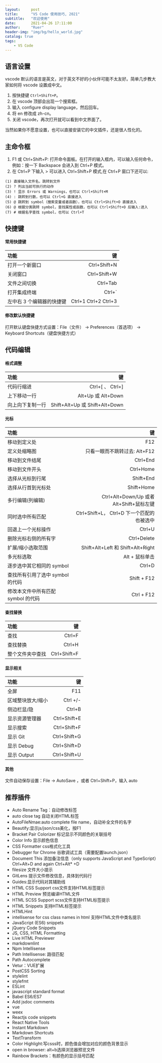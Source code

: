 ```yaml
---
layout:     post
title:      "VS Code 使用技巧, 2021"
subtitle:   "欢迎使用"
date:       2021-04-26 17:11:00
author:     "Ruer"
header-img: "img/bg/hello_world.jpg"
catalog: true
tags:
    - VS Code
---
```


## 语言设置

vscode 默认的语言是英文，对于英文不好的小伙伴可能不太友好。简单几步教大家如何将 vscode 设置成中文。

1. 按快捷键 `Ctrl+Shift+P`。
2. 在 vscode 顶部会出现一个搜索框。
3. 输入 configure display language，然后回车。
4. 将 en 修改成 zh-cn。
5. 关闭 vscode，再次打开就可以看到中文界面了。

当然如果你不愿意设置，也可以直接安装它的中文插件，还是很人性化的。

## 主命令框

1. F1 或 Ctrl+Shift+P: 打开命令面板。在打开的输入框内，可以输入任何命令，例如：按一下 Backspace 会进入到 Ctrl+P 模式。
2. 在 Ctrl+P 下输入 > 可以进入 Ctrl+Shift+P 模式,在 Ctrl+P 窗口下还可以:
```
(1) 直接输入文件名，跳转到文件
(2) ? 列出当前可执行的动作
(3) ! 显示 Errors 或 Warnings，也可以 Ctrl+Shift+M
(4) : 跳转到行数，也可以 Ctrl+G 直接进入
(5) @ 跳转到 symbol（搜索变量或者函数），也可以 Ctrl+Shift+O 直接进入
(6) @ 根据分类跳转 symbol，查找属性或函数，也可以 Ctrl+Shift+O 后输入:进入
(7) # 根据名字查找 symbol，也可以 Ctrl+T 
```

## 快捷键

#### 常用快捷键

| 功能 | 键 |
| :-- | --: |
| 打开一个新窗口 | Ctrl+Shift+N |
| 关闭窗口 | Ctrl+Shift+W |
| 文件之间切换 | Ctrl+Tab |
| 打开集成终端 | Ctrl+` |
| 左中右 3 个编辑器的快捷键 | Ctrl+1 Ctrl+2 Ctrl+3 |

#### 修改默认快捷键

打开默认键盘快捷方式设置：File（文件） -> Preferences（首选项） -> Keyboard Shortcuts（键盘快捷方式）

## 代码编辑

#### 格式调整

| 功能 | 键 |
| :-- | --: |
| 代码行缩进 | Ctrl+[ 、 Ctrl+] |
| 上下移动一行 | Alt+Up 或 Alt+Down |
| 向上向下复制一行 | Shift+Alt+Up 或 Shift+Alt+Down |

#### 光标

| 功能 | 键 |
| :-- | --: |
| 移动到定义处 | F12 |
| 定义处缩略图 | 只看一眼而不跳转过去: Alt+F12 |
| 移动到文件结尾 | Ctrl+End |
| 移动到文件开头 | Ctrl+Home |
| 选择从光标到行尾 | Shift+End |
| 选择从行首到光标处 | Shift+Home |
| 多行编辑(列编辑) | Ctrl+Alt+Down/Up 或者 Alt+Shift+鼠标左键 |
| 同时选中所有匹配 | Ctrl+Shift+L， Ctrl+D 下一个匹配的也被选中 |
| 回退上一个光标操作 | Ctrl+U |
| 删除光标右侧的所有字 | Ctrl+Delete |
| 扩展/缩小选取范围 | Shift+Alt+Left 和 Shift+Alt+Right |
| 多光标选取 | Alt + 鼠标单击 |
| 逐步选中其它相同的 symbol | Ctrl+D |
| 查找所有引用了选中 symbol 的代码 | Shift + F12 |
| 修改本文件中所有匹配 symbol 的代码 | Ctrl + F12 |

#### 查找替换

| 功能 | 键 |
| :-- | --: |
| 查找 | Ctrl+F |
| 查找替换 | Ctrl+H |
| 整个文件夹中查找 | Ctrl+Shift+F |

#### 显示相关

| 功能 | 键 |
| :-- | --: |
| 全屏 | F11 |
| 区域整块放大/缩小 | Ctrl +/- |
| 侧边栏显/隐 | Ctrl+B |
| 显示资源管理器 | Ctrl+Shift+E |
| 显示搜索 | Ctrl+Shift+F |
| 显示 Git | Ctrl+Shift+G |
| 显示 Debug | Ctrl+Shift+D |
| 显示 Output | Ctrl+Shift+U |

#### 其他

文件自动保存设置：File -> AutoSave ，或者 Ctrl+Shift+P，输入 auto

## 推荐插件
* Auto Rename Tag：自动修改标签
* auto close tag 自动关闭HTML标签
* AutoFileNmae:auto complete file name，自动补全文件的名字
* Beautify:显示js/json/css美化，按F1
* Bracket Pair Colorizer 标记显示不同颜色的关联括号
* Color Info 显示颜色信息
* CSS Formatter css格式化工具
* Debugger for Chrome 谷歌调试工具（需要配置launch.json）
* Document This 添加备注信息（only supports JavaScript and TypeScript）Ctrl+Alt+D and again Ctrl+Alt* +D
* filesize 文件大小提示
* GitLens 提示文件修改信息，具体到代码行
* Guides:显示代码对其辅助线
* HTML CSS Support css文件支持HTML标签提示
* HTML Preview 预览编译HTML文件
* HTML SCSS Support scss文件支持HTML标签提示
* HTML Snippets 支持HTML标签提示
* HTMLHint
* intellisense for css class names in html 支持HTML文件中类名提示
* JavaScript (ES6) snippets
* jQuery Code Snippets
* JS, CSS, HTML Formatting
* Live HTML Previewer
* markdownlint
* Npm Intellisense
* Path Intellisense: 路径匹配
* Path Autocomplete
* Vetur：VUE扩展
* PostCSS Sorting
* stylelint
* stylefmt
* ESLint
* javascript standard format
* Babel ES6/ES7
* Add jsdoc comments
* vue
* weex
* Reactjs code snippets
* React Native Tools
* Instant Markdown
* Markdown Shortcuts
* TextTransform
* Color Highlight:写csss时，颜色值会增加对应的颜色背景显示
* open in browser: alt+b选择浏览器预览文件
* Rainbow Brackets：有颜色的显示括号匹配